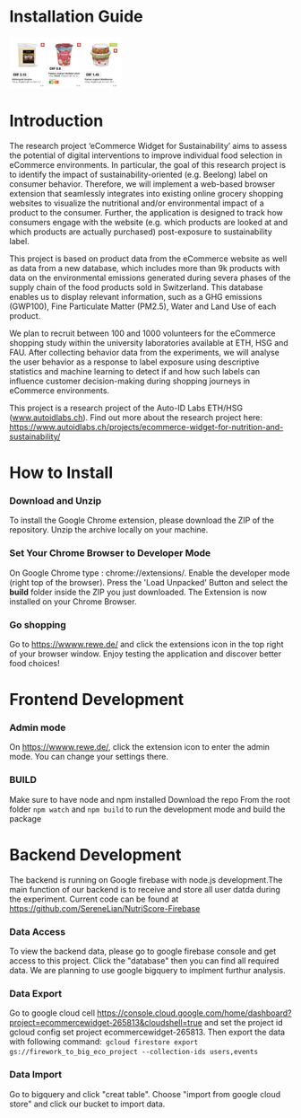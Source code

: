 # Installation Guide

<img src='images/Screenshot.png' title='images' style='max-width:200px'></img>

# Introduction

The research project ‘eCommerce Widget for Sustainability’ aims to assess the potential of digital interventions to improve individual food selection in eCommerce environments. In particular, the goal of this research project is to identify the impact of sustainability-oriented (e.g. Beelong) label on consumer behavior. Therefore, we will implement a web-based browser extension that seamlessly integrates into existing online grocery shopping websites to visualize the nutritional and/or environmental impact of a product to the consumer. Further, the application is designed to track how consumers engage with the website (e.g. which products are looked at and which products are actually purchased) post-exposure to sustainability label.

This project is based on product data from the eCommerce website as well as data from a new database, which includes more than 9k products with data on the environmental emissions generated during severa phases of the supply chain of the food products sold in Switzerland. This database enables us to display relevant information, such as a GHG emissions (GWP100), Fine Particulate Matter (PM2.5), Water and Land Use of each product.

We plan to recruit between 100 and 1000 volunteers for the eCommerce shopping study within the university laboratories available at ETH, HSG and FAU. After collecting behavior data from the experiments, we will analyse the user behavior as a response to label exposure using descriptive statistics and machine learning to detect if and how such labels can influence customer decision-making during shopping journeys in eCommerce environments.

This project is a research project of the Auto-ID Labs ETH/HSG (www.autoidlabs.ch). Find out more about the research project here: https://www.autoidlabs.ch/projects/ecommerce-widget-for-nutrition-and-sustainability/ 

# How to Install 

### Download and Unzip
To install the Google Chrome extension, please download the ZIP of the repository.
Unzip the archive locally on your machine.

### Set Your Chrome Browser to Developer Mode
On Google Chrome type : chrome://extensions/. Enable the developer mode (right top of the browser). 
Press the 'Load Unpacked' Button and select the **build** folder inside the ZIP you just downloaded. 
The Extension is now installed on your Chrome Browser.

### Go shopping 
Go to https://wwww.rewe.de/ and click the extensions icon in the top right of your browser window. Enjoy testing the application and discover better food choices! 



# Frontend Development

### Admin mode
On https://wwww.rewe.de/, click the extension icon to enter the admin mode. You can change your settings there. 

### BUILD
Make sure to have node and npm installed
Download the repo
From the root folder
`npm watch` and `npm build` to run the development mode and build the package

# Backend Development
The backend is running on Google firebase with node.js development.The main function of our backend is to receive and store all user datda during the experiment. Current code can be found at https://github.com/SereneLian/NutriScore-Firebase

### Data Access
To view the backend data, please go to google firebase console and get access to this project. Click the "database" then you can find all required data. We are planning to use google bigquery to implment furthur analysis.

### Data Export
Go to google cloud cell https://console.cloud.google.com/home/dashboard?project=ecommercewidget-265813&cloudshell=true and set the project id gcloud config set project ecommercewidget-265813. Then export the data with following command:` gcloud firestore export gs://firework_to_big_eco_project --collection-ids users,events`

### Data Import 
Go to bigquery and click "creat table". Choose "import from google cloud store" and click our bucket to import data.
